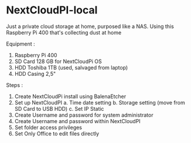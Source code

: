# NextCloudPI-local
Just a private cloud storage at home, purposed like a NAS. Using this Raspberry Pi 400 that's collecting dust at home

Equipment : 
1. Raspberry Pi 400
2. SD Card 128 GB for NextCloudPi OS
3. HDD Toshiba 1TB (used, salvaged from laptop)
4. HDD Casing 2,5"

Steps :
1. Create NextCloudPi install using BalenaEtcher
2. Set up NextCloudPI
   a. Time date setting
   b. Storage setting (move from SD Card to USB HDD)
   c. Set IP Static
3. Create Username and password for system administrator
4. Create Username and password within NextCloudPI
5. Set folder access privileges
6. Set Only Office to edit files directly
